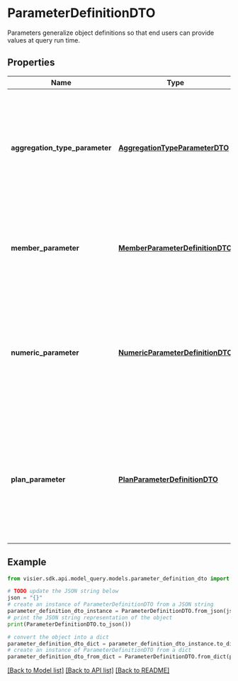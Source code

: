 # ParameterDefinitionDTO

Parameters generalize object definitions so that end users can provide values at query run time.

## Properties

Name | Type | Description | Notes
------------ | ------------- | ------------- | -------------
**aggregation_type_parameter** | [**AggregationTypeParameterDTO**](AggregationTypeParameterDTO.md) | An aggregation parameter. Such parameters enable control over how applicable metrics aggregate their results. | [optional] 
**member_parameter** | [**MemberParameterDefinitionDTO**](MemberParameterDefinitionDTO.md) | A filter parameter that can be set with dimension members for the end user to select. | [optional] 
**numeric_parameter** | [**NumericParameterDefinitionDTO**](NumericParameterDefinitionDTO.md) | A parameter with a numeric data type. A numeric parameter can be set with an optional default value and value range. | [optional] 
**plan_parameter** | [**PlanParameterDefinitionDTO**](PlanParameterDefinitionDTO.md) | A parameter on a planning metric. Plan parameters resolve planning model metrics to a specific plan and scenario or snapshot. | [optional] 

## Example

```python
from visier.sdk.api.model_query.models.parameter_definition_dto import ParameterDefinitionDTO

# TODO update the JSON string below
json = "{}"
# create an instance of ParameterDefinitionDTO from a JSON string
parameter_definition_dto_instance = ParameterDefinitionDTO.from_json(json)
# print the JSON string representation of the object
print(ParameterDefinitionDTO.to_json())

# convert the object into a dict
parameter_definition_dto_dict = parameter_definition_dto_instance.to_dict()
# create an instance of ParameterDefinitionDTO from a dict
parameter_definition_dto_from_dict = ParameterDefinitionDTO.from_dict(parameter_definition_dto_dict)
```
[[Back to Model list]](../README.md#documentation-for-models) [[Back to API list]](../README.md#documentation-for-api-endpoints) [[Back to README]](../README.md)


